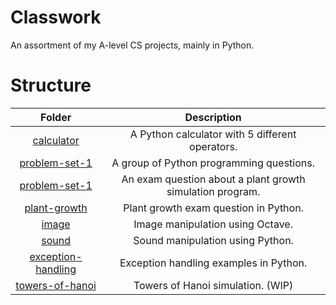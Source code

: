 # Classwork
An assortment of my A-level CS projects, mainly in Python.

# Structure

| Folder                                   | Description |
| :--------------------------------------: | :---------: |
| [calculator](calculator)                 | A Python calculator with 5 different operators. |
| [problem-set-1](problem-set-1)           | A group of Python programming questions. |
| [problem-set-1](problem-set-1)           | An exam question about a plant growth simulation program. |
| [plant-growth](plant-growth)             | Plant growth exam question in Python. |
| [image](image)                           | Image manipulation using Octave. 
| [sound](sound)                           | Sound manipulation using Python.
| [exception-handling](exception-handling) | Exception handling examples in Python. |
| [towers-of-hanoi](towers-of-hanoi)       | Towers of Hanoi simulation. (WIP) |
